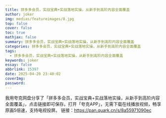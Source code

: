 ```yaml
---
title: 拼多多会员，实战宝典+实战落地实操，从新手到高阶内容全面覆盖
author: joker
img: medias/featureimages/8.jpg
top: false
cover: false
toc: true
mathjax: false
summary: 拼多多会员，实战宝典+实战落地实操，从新手到高阶内容全面覆盖
categories: 拼多多会员，实战宝典+实战落地实操，从新手到高阶内容全面覆盖
tags:
  - 拼多多会员，实战宝典+实战落地实操，从新手到高阶内容全面覆盖
keywords: joker
essay: false
abbrlink: 15397
date: 2025-04-20 23:40:02
coverImg:
password:
---
```


我用夸克网盘分享了「拼多多会员，实战宝典+实战落地实操，从新手到高阶内容全面覆盖」，点击链接即可保存。打开「夸克APP」，无需下载在线播放视频，畅享原画5倍速，支持电视投屏。
链接：https://pan.quark.cn/s/8a55971090ec
